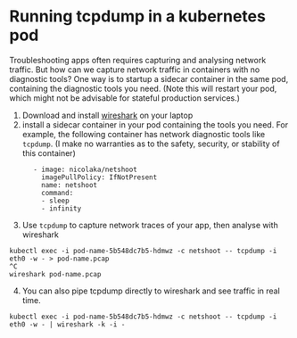 # Running tcpdump in a kubernetes pod
Troubleshooting apps often requires capturing and analysing network traffic. But how can we capture network traffic in containers with no diagnostic tools? One way is to startup a sidecar container in the same pod, containing the diagnostic tools you need. (Note this will restart your pod, which might not be advisable for stateful production services.)

1. Download and install [wireshark](https://www.wireshark.org/download.html) on your laptop
1. install a sidecar container in your pod containing the tools you need. For example, the following container has network diagnostic tools like `tcpdump`. (I make no warranties as to the safety, security, or stability of this container)
```
      - image: nicolaka/netshoot
        imagePullPolicy: IfNotPresent
        name: netshoot
        command:
        - sleep
        - infinity
```
3. Use `tcpdump` to capture network traces of your app, then analyse with wireshark
```
kubectl exec -i pod-name-5b548dc7b5-hdmwz -c netshoot -- tcpdump -i eth0 -w - > pod-name.pcap
^C
wireshark pod-name.pcap
```
4. You can also pipe tcpdump directly to wireshark and see traffic in real time.
```
kubectl exec -i pod-name-5b548dc7b5-hdmwz -c netshoot -- tcpdump -i eth0 -w - | wireshark -k -i -
```
